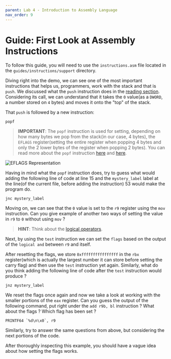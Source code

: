 ```yaml
---
parent: Lab 4 - Introduction to Assembly Language
nav_order: 9
---
```


# Guide: First Look at Assembly Instructions

To follow this guide, you will need to use the `instructions.asm` file located in the `guides/instructions/support` directory.

Diving right into the demo, we can see one of the most important instructions that helps us, programmers, work with the stack and that is `push`.
We discussed what the `push` instruction does in the [reading section](../../reading/x86-architecture-family.md).
Considering its call, we can understand that it takes the `0` value(as a `DWORD`, a number stored on `4` bytes) and moves it onto the "top" of the stack.

That `push` is followed by a new instruction:

```assembly
popf
```

> **IMPORTANT**: The `popf` instruction is used for setting, depending on how many bytes we pop from the stack(in our case, 4 bytes), the `EFLAGS` register(setting the entire register when popping 4 bytes and only the 2 lower bytes of the register when popping 2 bytes).
> You can read more about the `popf` instruction [here](https://www.felixcloutier.com/x86/popf:popfd:popfq) and [here](https://en.wikipedia.org/wiki/FLAGS_register).

![EFLAGS Representation](../../media/eflags-representation.svg)

Having in mind what the `popf` instruction does, try to guess what would adding the following line of code at line 15 and the `mystery_label` label at the line(of the current file, before adding the instruction) 53 would make the program do.

```assembly
jnc mystery_label
```

Moving on, we can see that the `0` value is set to the `r9` register using the `mov` instruction.
Can you give example of another two ways of setting the value in `r9` to `0` without using `mov` ?
> **HINT**: Think about the [logical operators](../../reading/x86-architecture-family.md).

Next, by using the `test` instruction we can set the `flags` based on the output of the `logical and` between `r9` and itself.

After resetting the flags, we store `0xffffffffffffffff` in the `rbx` register(which is actually the largest number it can store before setting the carry flag) and then use the `test` instruction yet again.
Similarly, what do you think adding the following line of code after the `test` instruction would produce ?

```assembly
jnz mystery_label
```

We reset the flags once again and now we take a look at working with the smaller portions of the `eax` register.
Can you guess the output of the following command, put right under the `add r9b, bl` instruction ?
What about the flags ?
Which flag has been set ?

```assembly
PRINTF64 `%d\n\x0`, r9
```

Similarly, try to answer the same questions from above, but considering the next portions of the code.

After thoroughly inspecting this example, you should have a vague idea about how setting the flags works.
